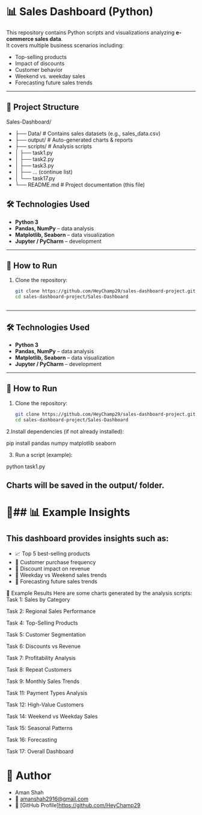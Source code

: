 # 📊 Sales Dashboard (Python)

This repository contains Python scripts and visualizations analyzing **e-commerce sales data**.  
It covers multiple business scenarios including:
- Top-selling products  
- Impact of discounts  
- Customer behavior  
- Weekend vs. weekday sales  
- Forecasting future sales trends  

---

## 📂 Project Structure



Sales-Dashboard/
* ├── Data/ # Contains sales datasets (e.g., sales_data.csv)
* ├── output/ # Auto-generated charts & reports
* ├── scripts/ # Analysis scripts
* │ ├── task1.py
* │ ├── task2.py
* │ ├── task3.py
* │ ├── … (continue list)
* │ └── task17.py
* └── README.md # Project documentation (this file)

## 🛠️ Technologies Used
- **Python 3**
- **Pandas, NumPy** – data analysis
- **Matplotlib, Seaborn** – data visualization
- **Jupyter / PyCharm** – development

---

## 🚀 How to Run
1. Clone the repository:
   ```bash
   git clone https://github.com/HeyChamp29/sales-dashboard-project.git
   cd sales-dashboard-project/Sales-Dashboard



---

## 🛠️ Technologies Used
- **Python 3**
- **Pandas, NumPy** – data analysis
- **Matplotlib, Seaborn** – data visualization
- **Jupyter / PyCharm** – development

---

## 🚀 How to Run
1. Clone the repository:
   ```bash
   git clone https://github.com/HeyChamp29/sales-dashboard-project.git
   cd sales-dashboard-project/Sales-Dashboard

2.Install dependencies (if not already installed):

pip install pandas numpy matplotlib seaborn

3. Run a script (example):

python task1.py


## Charts will be saved in the output/ folder.

# 📌## 📊 **Example Insights**

## **This dashboard provides insights such as:**

- 📈 Top 5 best-selling products  
- 🛒 Customer purchase frequency  
- 💸 Discount impact on revenue  
- 📅 Weekday vs Weekend sales trends  
- 🔮 Forecasting future sales trends  


📸 Example Results
Here are some charts generated by the analysis scripts:
Task 1: Sales by Category

Task 2: Regional Sales Performance

Task 4: Top-Selling Products

Task 5: Customer Segmentation

Task 6: Discounts vs Revenue

Task 7: Profitability Analysis

Task 8: Repeat Customers

Task 9: Monthly Sales Trends

Task 11: Payment Types Analysis

Task 12: High-Value Customers

Task 14: Weekend vs Weekday Sales

Task 15: Seasonal Patterns

Task 16: Forecasting

Task 17: Overall Dashboard




# **👤 Author**

* Aman Shah
* 📧 [amanshah2916@gmail.com]()
* 🔗 [GitHub Profile]https://github.com/HeyChamp29


